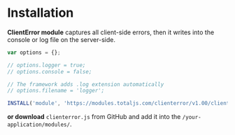 # Installation

__ClientError module__ captures all client-side errors, then it writes into the console or log file on the server-side.

```js
var options = {};

// options.logger = true;
// options.console = false;

// The framework adds .log extension automatically
// options.filename = 'logger';

INSTALL('module', 'https://modules.totaljs.com/clienterror/v1.00/clienterror.js', options);
```

__or download__ `clienterror.js` from GitHub and add it into the `/your-application/modules/`.